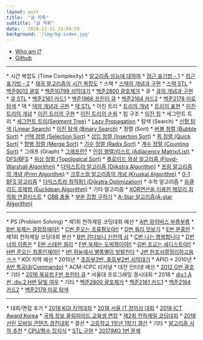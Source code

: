 ```yaml
---
layout: post
title:  "글 목록"
subtitle: "글 목록"
date:   2020-12-31 23:59:59
background: '/img/bg-index.jpg'
---
```

* <a href = "https://justicehui.github.io/about">Who am I?</a>
* <a href = "https://github.com/justiceHui">Github</a>
<hr>
* 시간 복잡도 (Time Complexity)
  * <a href = "https://justicehui.github.io/2018/03/04/%EC%8B%9C%EA%B0%84%EB%B3%B5%EC%9E%A1%EB%8F%841.html">알고리즘 성능에 대하여</a>
  * <a href = "https://justicehui.github.io/2018/03/09/%EC%8B%9C%EA%B0%84%EB%B3%B5%EC%9E%A1%EB%8F%842.html">점근 표기법 - 1</a>
  * <a href = "https://justicehui.github.io/2018/03/10/%EC%8B%9C%EA%B0%84%EB%B3%B5%EC%9E%A1%EB%8F%843.html">점근 표기법 - 2</a>
  * <a href = "https://justicehui.github.io/2018/03/11/%EC%8B%9C%EA%B0%84%EB%B3%B5%EC%9E%A1%EB%8F%844.html">재귀 알고리즘의 시간 복잡도</a>
* 스택
  * <a href = "https://justicehui.github.io/2018/06/03/%EC%8A%A4%ED%83%9D1.html">스택의 개념과 구현</a>
  * <a href = "https://justicehui.github.io/2018/06/03/%EC%8A%A4%ED%83%9D2.html">스택 STL</a>
  * <a href = "https://justicehui.github.io/2018/06/06/BOJ9012.html">백준9012 괄호</a>
  * <a href = "https://justicehui.github.io/2018/06/06/BOJ10799.html">백준10799 쇠막대기</a>
  * <a href = "https://justicehui.github.io/2018/06/06/BOJ2800.html">백준2800 괄호제거</a>
* 큐
  * <a href = "https://justicehui.github.io/2018/06/09/%ED%81%901.html">큐의 개념과 구현</a>
  * <a href = "https://justicehui.github.io/2018/06/09/%ED%81%902.html">큐 STL</a>
  * <a href = "https://justicehui.github.io/2018/06/10/BOJ2161.html">백준2161 카드1</a>
  * <a href = "https://justicehui.github.io/2018/06/10/BOJ1966.html">백준1966 프린터 큐</a>
  * <a href = "https://justicehui.github.io/2018/06/10/BOJ2164.html">백준2164 카드2</a>
  * <a href = "https://justicehui.github.io/2018/06/10/BOJ2178.html">백준2178 미로 탐색</a>
* 덱
  * <a href = "https://justicehui.github.io/2018/06/12/%EB%8D%B11.html">덱의 개념과 구현</a>
  * <a href = "https://justicehui.github.io/2018/06/13/%EB%8D%B12.html">덱 STL</a>
* 이진 트리
  * <a href = "https://justicehui.github.io/2018/07/14/%EC%9D%B4%EC%A7%84%ED%8A%B8%EB%A6%AC1.html">트리의 개념</a>
  * <a href = "https://justicehui.github.io/2018/07/14/%EC%9D%B4%EC%A7%84%ED%8A%B8%EB%A6%AC2.html">트리의 표현</a>
  * <a href = "https://justicehui.github.io/2018/07/15/%EC%9D%B4%EC%A7%84%ED%8A%B8%EB%A6%AC3.html">이진 트리의 개념</a>
  * <a href = "https://justicehui.github.io/2018/07/15/%EC%9D%B4%EC%A7%84%ED%8A%B8%EB%A6%AC4.html">이진 트리의 구현</a>
  * <a href = "https://justicehui.github.io/2018/07/16/%EC%9D%B4%EC%A7%84%ED%8A%B8%EB%A6%AC5.html">이진 트리의 순회</a>
* 힙 구조
  * <a href = "https://justicehui.github.io/2018/09/23/Heap.html">이진 힙</a>
* 세그먼트 트리
  * <a href = "https://justicehui.github.io/2018/08/24/Seg1.html">세그먼트 트리(Segment Tree)</a>
  * <a href = "https://justicehui.github.io/2018/08/24/Seg2.html">Lazy Propagation</a>
* 탐색 (Search)
  * <a href = "https://justicehui.github.io/2018/03/17/%ED%83%90%EC%83%891.html">선형 탐색 (Linear Search)</a>
  * <a href = "https://justicehui.github.io/2018/03/18/%ED%83%90%EC%83%892.html">이진 탐색 (Binary Search)</a>
* 정렬 (Sort)
  * <a href = "https://justicehui.github.io/2018/04/09/%EC%A0%95%EB%A0%AC1.html">버블 정렬 (Bubble Sort)</a>
  * <a href = "https://justicehui.github.io/2018/04/11/%EC%A0%95%EB%A0%AC2.html">선택 정렬 (Selection Sort)</a>
  * <a href = "https://justicehui.github.io/2018/04/14/%EC%A0%95%EB%A0%AC3.html">삽입 정렬 (Insertion Sort)</a>
  * <a href = "https://justicehui.github.io/2018/04/18/%EC%A0%95%EB%A0%AC4.html">퀵 정렬 (Quick Sort)</a>
  * <a href = "https://justicehui.github.io/2018/04/22/%EC%A0%95%EB%A0%AC5.html">합병 정렬 (Merge Sort)</a>
  * <a href = "https://justicehui.github.io/2018/05/02/%EC%A0%95%EB%A0%AC6.html">기수 정렬 (Radix Sort)</a>
  * <a href = "https://justicehui.github.io/2018/05/02/%EC%A0%95%EB%A0%AC7.html">계수 정렬 (Counting Sort)</a>
* 그래프 (Graph)
  * <a href = "https://justicehui.github.io/2018/03/19/%EA%B7%B8%EB%9E%98%ED%94%841.html">그래프란?</a>
  * <a href = "https://justicehui.github.io/2018/03/21/%EA%B7%B8%EB%9E%98%ED%94%842.html">인접 행렬/리스트 (Adjacency Matrix/List)</a>
  * <a href = "https://justicehui.github.io/2018/03/23/%EA%B7%B8%EB%9E%98%ED%94%843.html">DFS/BFS</a>
  * <a href = "https://justicehui.github.io/2018/03/24/%EA%B7%B8%EB%9E%98%ED%94%844.html">위상 정렬 (Topological Sort)</a>
  * <a href = "https://justicehui.github.io/2018/03/25/%EA%B7%B8%EB%9E%98%ED%94%845.html">플로이드 와샬 알고리즘 (Floyd-Warshall Algorithm)</a>
  * <a href = "https://justicehui.github.io/2018/03/28/%EA%B7%B8%EB%9E%98%ED%94%846.html">다익스트라 알고리즘 (Dijkstra Algorithm)</a>
  * <a href = "https://justicehui.github.io/2018/03/30/%EA%B7%B8%EB%9E%98%ED%94%847.html">프림 알고리즘의 개념 (Prim Algorithm)</a>
  * <a href = "https://justicehui.github.io/2018/03/31/%EA%B7%B8%EB%9E%98%ED%94%848.html">크루스컬 알고리즘의 개념 (Kruskal Algorithm)</a>
  * <a href = "https://justicehui.github.io/2018/08/30/%EA%B7%B8%EB%9E%98%ED%94%849.html">0-1 BFS 알고리즘</a>
  * <a href = "https://justicehui.github.io/2018/08/30/%EA%B7%B8%EB%9E%98%ED%94%8410.html">다익스트라 최적화1 (Dijkstra Optimization)</a>
* 수학 알고리즘
  * <a href = "https://justicehui.github.io/2018/08/11/%EC%88%98%ED%95%99%EC%95%8C%EA%B3%A0%EB%A6%AC%EC%A6%981.html">유클리드 호제법 (Euclidean Algorithm)</a>
* 기타 알고리즘
  * <a href = "https://justicehui.github.io/2018/06/23/XORLinkedList.html">XOR연산을 이용한 메모리 최적화 연결리스트</a>
  * <a href = "https://justicehui.github.io/2018/06/23/OBB.html">OBB 충돌</a>
  * <a href = "https://justicehui.github.io/2018/06/24/%EB%B6%80%EB%B6%84%EC%A7%91%ED%95%A9%EA%B5%AC%ED%95%98%EA%B8%B0.html">부분 집합 구하기</a>
  * <a href = "https://justicehui.github.io/2018/08/12/a_star.html">A-Star 알고리즘(A-star Algorithm)</a>
<hr>
* PS (Problem Solving)
  * 제1회 천하제일 코딩대회 예선
    * <a href = "https://justicehui.github.io/2018/05/06/BOJ14645.html">A번 와이버스 부릉부릉</a>
    * <a href = "https://justicehui.github.io/2018/05/06/BOJ14646.html">B번 욱제는 결정장애야!!</a>
    * <a href = "https://justicehui.github.io/2018/05/07/BOJ14647.html">C번 준오는 조류혐오야!!</a>
    * <a href = "https://justicehui.github.io/2018/05/07/BOJ14648.html">D번 쿼리 맛보기</a>
    * <a href = "https://justicehui.github.io/2018/05/11/BOJ14649.html">E번 문홍안</a>
  * 제1회 천하제일 코딩대회 본선
    * <a href = "https://justicehui.github.io/2018/05/12/BOJ14651.html">B번 걷다보니 신천역 삼</a>
    * <a href = "https://justicehui.github.io/2018/05/13/BOJ14652.html">C번 나는 행복합니다</a>
    * <a href = "https://justicehui.github.io/2018/05/18/BOJ14653.html">D번 너의 이름은</a>
    * <a href = "https://justicehui.github.io/2018/05/20/BOJ14654.html">E번 스테판 쿼리</a>
    * <a href = "https://justicehui.github.io/2018/05/21/BOJ14655.html">F번 욱제는 도박쟁이야!!</a>
    * <a href = "https://justicehui.github.io/2018/05/21/BOJ14656.html">G번 조교는 새디스트야!!</a>
    * <a href = "https://justicehui.github.io/2018/05/22/BOJ14657.html">H번 준오는 최종인재야!!</a>
    * <a href = "https://justicehui.github.io/2018/05/22/BOJ14658.html">I번 하늘에서 별똥별이 빗발친다</a>
    * <a href = "https://justicehui.github.io/2018/05/26/BOJ14659.html">J번 한조서열정리하고옴ㅋㅋ</a>
  * KOI 지역 예선
    * 2015년
      * <a href = "https://justicehui.github.io/2018/06/06/BOJ10799.html">초등부3번, 중등부2번 쇠막대기</a>
  * APIO
    * 2010년
      * <a href = "https://justicehui.github.io/2018/08/20/Commando.html">A번 특공대(Commando)</a>
  * ACM-ICPC 리저널
    * 대전 인터넷 예선
      * <a href = "https://justicehui.github.io/2018/06/06/BOJ9012.html">2012 G번 괄호</a>
    * 기타
      * <a href = "https://justicehui.github.io/2018/06/10/BOJ1966.html">2016 북유럽 F번 프린터 큐</a>
  * 서울대 프로그래밍 경시대회
    * 2018
      * <a href = "https://justicehui.github.io/2018/09/17/BOJ16118.html">div.1 A번, div.2 H번 달빛 여우</a>
  * 기타
    * <a href = "https://justicehui.github.io/2018/06/06/BOJ2800.html">백준2800 괄호제거</a>
    * <a href = "https://justicehui.github.io/2018/06/10/BOJ2161.html">백준2161 카드1</a>
    * <a href = "https://justicehui.github.io/2018/06/10/BOJ2164.html">백준2164 카드2</a>
    * <a href = "https://justicehui.github.io/2018/06/10/BOJ2178.html">백준2178 미로 탐색</a>
<hr>
* 대회/면접 후기
  * <a href = "https://justicehui.github.io/2018/04/15/%EC%A0%95%EC%98%AC%ED%9B%84%EA%B8%B0.html">2018 KOI 지역대회</a>
  * <a href = "https://justicehui.github.io/2018/06/03/%EC%84%9C%EC%9A%B8IT%EC%B0%BD%EC%9D%98%EC%84%B1%EB%8C%80%ED%9A%8C%ED%9B%84%EA%B8%B0.html">2018 서울 IT 창의성 대회</a>
  * <a href = "https://justicehui.github.io/2018/06/11/ICTAwardKorea.html">2018 ICT Award Korea</a>
  * <a href = "https://justicehui.github.io/2018/06/14/IOI%EB%A9%B4%EC%A0%91-%ED%9B%84%EA%B8%B0.html">국제 정보 올림피아드 교육생 면접</a>
  * <a href = "https://justicehui.github.io/2018/07/20/%EC%B2%9C%EC%BD%94%EB%8C%80.html">제2회 천하제일 코딩대회</a>
  * <a href = "https://justicehui.github.io/2018/07/20/%EC%B2%9C%EC%BD%94%EB%8C%80.html">2018 선린 모바일 콘텐츠 경진대회</a>
* 결산
  * <a href = "https://justicehui.github.io/2018/07/21/%EA%B3%A01_1%ED%95%99%EA%B8%B0.html">고등학교 1학년 1학기 결산</a>
* 기타
  * <a href = "https://justicehui.github.io/2018/08/30/book.html">알고리즘 서적 추천</a>
  * <a href = "https://justicehui.github.io/2018/09/30/Unifox_Basic.html">CPU/함수 잡지식</a>
  * <a href = "https://justicehui.github.io/2018/10/01/STL.html">STL 구현</a>
  * <a href = "https://justicehui.github.io/2018/10/03/imo2017_1.html">2017IMO 1번 문제</a>

